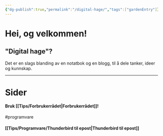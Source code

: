 ```yaml
---
{"dg-publish":true,"permalink":"/digital-hage/","tags":["gardenEntry"]}
---
```


# Hei, og velkommen!

## "Digital hage"?
Det er en slags blanding av en notatbok og en blogg, til å dele tanker, ideer og kunnskap.

---
# Sider
#### Bruk [[Tips/Forbrukerrådet\|Forbrukerrådet]]!

 
#programvare
#### [[Tips/Programvare/Thunderbird til epost\|Thunderbird til epost]]

